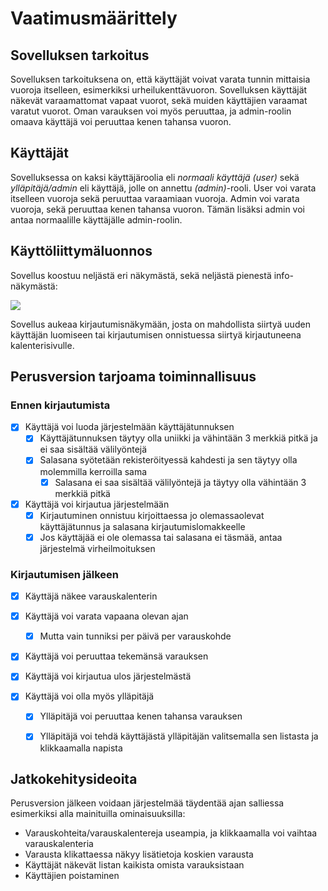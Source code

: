 # Vaatimusmäärittely

## Sovelluksen tarkoitus

Sovelluksen tarkoituksena on, että käyttäjät voivat varata tunnin mittaisia vuoroja itselleen, esimerkiksi urheilukenttävuoron. Sovelluksen käyttäjät näkevät varaamattomat vapaat vuorot, sekä muiden käyttäjien varaamat varatut vuorot. Oman varauksen voi myös peruuttaa, ja admin-roolin omaava käyttäjä voi peruuttaa kenen tahansa vuoron.

## Käyttäjät

Sovelluksessa on kaksi käyttäjäroolia eli _normaali käyttäjä (user)_ sekä _ylläpitäjä/admin_ eli käyttäjä, jolle on annettu _(admin)_-rooli. User voi varata itselleen vuoroja sekä peruuttaa varaamiaan vuoroja. Admin voi varata vuoroja, sekä peruuttaa kenen tahansa vuoron. Tämän lisäksi admin voi antaa normaalille käyttäjälle admin-roolin.

## Käyttöliittymäluonnos

Sovellus koostuu neljästä eri näkymästä, sekä neljästä pienestä info-näkymästä:

![](./kuvat/kayttoliittyma-hahmotelma.jpg)

Sovellus aukeaa kirjautumisnäkymään, josta on mahdollista siirtyä uuden käyttäjän luomiseen tai kirjautumisen onnistuessa siirtyä kirjautuneena kalenterisivulle.

## Perusversion tarjoama toiminnallisuus

### Ennen kirjautumista

- [x] Käyttäjä voi luoda järjestelmään käyttäjätunnuksen
  - [x] Käyttäjätunnuksen täytyy olla uniikki ja vähintään 3 merkkiä pitkä ja ei saa sisältää välilyöntejä
  - [x] Salasana syötetään rekisteröityessä kahdesti ja sen täytyy olla molemmilla kerroilla sama
    - [x] Salasana ei saa sisältää välilyöntejä ja täytyy olla vähintään 3 merkkiä pitkä
- [x] Käyttäjä voi kirjautua järjestelmään 
  - [x] Kirjautuminen onnistuu kirjoittaessa jo olemassaolevat käyttäjätunnus ja salasana kirjautumislomakkeelle
  - [x] Jos käyttäjää ei ole olemassa tai salasana ei täsmää, antaa järjestelmä virheilmoituksen

### Kirjautumisen jälkeen

- [x] Käyttäjä näkee varauskalenterin
- [x] Käyttäjä voi varata vapaana olevan ajan 
  - [x] Mutta vain tunniksi per päivä per varauskohde
- [x] Käyttäjä voi peruuttaa tekemänsä varauksen
- [x] Käyttäjä voi kirjautua ulos järjestelmästä

- [x] Käyttäjä voi olla myös ylläpitäjä
  - [x] Ylläpitäjä voi peruuttaa kenen tahansa varauksen
  - [x] Ylläpitäjä voi tehdä käyttäjästä ylläpitäjän valitsemalla sen listasta ja klikkaamalla napista


## Jatkokehitysideoita

Perusversion jälkeen voidaan järjestelmää täydentää ajan salliessa esimerkiksi alla mainituilla ominaisuuksilla:

- Varauskohteita/varauskalentereja useampia, ja klikkaamalla voi vaihtaa varauskalenteria
- Varausta klikattaessa näkyy lisätietoja koskien varausta
- Käyttäjät näkevät listan kaikista omista varauksistaan
- Käyttäjien poistaminen


